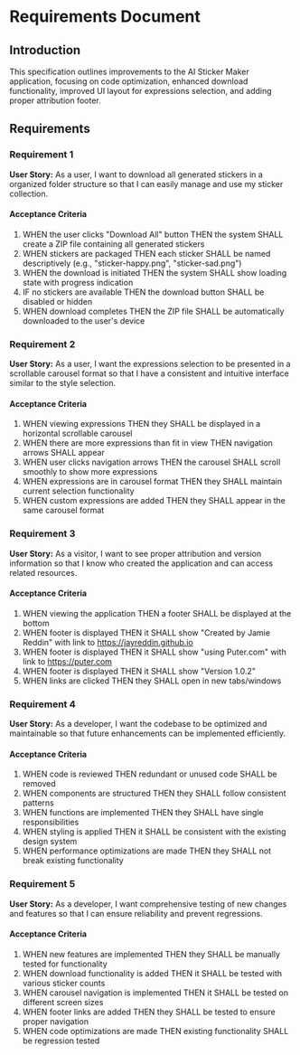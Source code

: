 # Requirements Document

## Introduction

This specification outlines improvements to the AI Sticker Maker application, focusing on code optimization, enhanced download functionality, improved UI layout for expressions selection, and adding proper attribution footer.

## Requirements

### Requirement 1

**User Story:** As a user, I want to download all generated stickers in a organized folder structure so that I can easily manage and use my sticker collection.

#### Acceptance Criteria

1. WHEN the user clicks "Download All" button THEN the system SHALL create a ZIP file containing all generated stickers
2. WHEN stickers are packaged THEN each sticker SHALL be named descriptively (e.g., "sticker-happy.png", "sticker-sad.png")
3. WHEN the download is initiated THEN the system SHALL show loading state with progress indication
4. IF no stickers are available THEN the download button SHALL be disabled or hidden
5. WHEN download completes THEN the ZIP file SHALL be automatically downloaded to the user's device

### Requirement 2

**User Story:** As a user, I want the expressions selection to be presented in a scrollable carousel format so that I have a consistent and intuitive interface similar to the style selection.

#### Acceptance Criteria

1. WHEN viewing expressions THEN they SHALL be displayed in a horizontal scrollable carousel
2. WHEN there are more expressions than fit in view THEN navigation arrows SHALL appear
3. WHEN user clicks navigation arrows THEN the carousel SHALL scroll smoothly to show more expressions
4. WHEN expressions are in carousel format THEN they SHALL maintain current selection functionality
5. WHEN custom expressions are added THEN they SHALL appear in the same carousel format

### Requirement 3

**User Story:** As a visitor, I want to see proper attribution and version information so that I know who created the application and can access related resources.

#### Acceptance Criteria

1. WHEN viewing the application THEN a footer SHALL be displayed at the bottom
2. WHEN footer is displayed THEN it SHALL show "Created by Jamie Reddin" with link to https://jayreddin.github.io
3. WHEN footer is displayed THEN it SHALL show "using Puter.com" with link to https://puter.com
4. WHEN footer is displayed THEN it SHALL show "Version 1.0.2"
5. WHEN links are clicked THEN they SHALL open in new tabs/windows

### Requirement 4

**User Story:** As a developer, I want the codebase to be optimized and maintainable so that future enhancements can be implemented efficiently.

#### Acceptance Criteria

1. WHEN code is reviewed THEN redundant or unused code SHALL be removed
2. WHEN components are structured THEN they SHALL follow consistent patterns
3. WHEN functions are implemented THEN they SHALL have single responsibilities
4. WHEN styling is applied THEN it SHALL be consistent with the existing design system
5. WHEN performance optimizations are made THEN they SHALL not break existing functionality

### Requirement 5

**User Story:** As a developer, I want comprehensive testing of new changes and features so that I can ensure reliability and prevent regressions.

#### Acceptance Criteria

1. WHEN new features are implemented THEN they SHALL be manually tested for functionality
2. WHEN download functionality is added THEN it SHALL be tested with various sticker counts
3. WHEN carousel navigation is implemented THEN it SHALL be tested on different screen sizes
4. WHEN footer links are added THEN they SHALL be tested to ensure proper navigation
5. WHEN code optimizations are made THEN existing functionality SHALL be regression tested